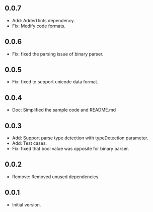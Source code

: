 ## 0.0.7

- Add: Added lints dependency.
- Fix: Modify code formats.

## 0.0.6

- Fix: fixed the parsing issue of binary parser.

## 0.0.5

- Fix: fixed to support unicode data format.

## 0.0.4

- Doc: Simplified the sample code and README.md

## 0.0.3

- Add: Support parse type detection with typeDetection parameter.
- Add: Test cases.
- Fix: fixed that bool value was opposite for binary parser.

## 0.0.2

- Remove: Removed unused dependencies.

## 0.0.1

- Initial version.
